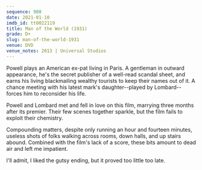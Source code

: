 ```yaml
---
sequence: 980
date: 2021-01-10
imdb_id: tt0022119
title: Man of the World (1931)
grade: D+
slug: man-of-the-world-1931
venue: DVD
venue_notes: 2013 | Universal Studios
---
```


Powell plays an American ex-pat living in Paris. A gentleman in outward appearance, he's the secret publisher of a well-read scandal sheet, and earns his living blackmailing wealthy tourists to keep their names out of it. A chance meeting with his latest mark's daughter--played by Lombard--forces him to reconsider his life.

<!-- end -->

Powell and Lombard met and fell in love on this film, marrying three months after its premier. Their few scenes together sparkle, but the film fails to exploit their chemistry.

Compounding matters, despite only running an hour and fourteen minutes, useless shots of folks walking across rooms, down halls, and up stairs abound. Combined with the film's lack of a score, these bits amount to dead air and left me impatient.

I'll admit, I liked the gutsy ending, but it proved too little too late.